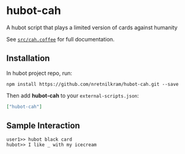 # hubot-cah

A hubot script that plays a limited version of cards against humanity

See [`src/cah.coffee`](src/cah.coffee) for full documentation.

## Installation

In hubot project repo, run:

`npm install https://github.com/nretnilkram/hubot-cah.git --save`

Then add **hubot-cah** to your `external-scripts.json`:

```json
["hubot-cah"]
```

## Sample Interaction

```
user1>> hubot black card
hubot>> I like _ with my icecream
```
